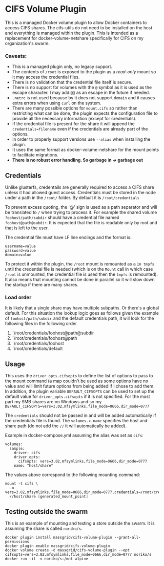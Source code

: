 CIFS Volume Plugin
======================

This is a managed Docker volume plugin to allow Docker containers to access CIFS shares.  The cifs-utils do not need to be installed on the host and everything is managed within the plugin.  This is intended as a replacement for docker-volume-netshare specifically for CIFS on my organization's swarm.

### Caveats:

- This is a managed plugin only, no legacy support.
- The contents of `/root` is exposed to the plugin as a *read-only* mount so it may access the credential files.
- There is no validation that the credential file itself is secure.
- There is no support for volumes with the `@` symbol as it is used as the escape character.  I may add `@@` as an escape in the future if needed.
- `.netrc` is not used because by it does not support `domain` and it causes extra errors when using `curl` on the system.
- There are many possible options for `mount.cifs` so rather than restricting what can be done, the plugin expects the configuration file to provide all the necessary information (except for credentials).
- If the credential file is present for the share it will append the `credentials=filename` even if the credentials are already part of the options.
- In order to properly support versions use `--alias` when installing the plugin.
- It uses the same format as docker-volume-netshare for the mount points to facilitate migrations.
- **There is no robust error handling.  So garbage in -> garbage out**

## Credentials

Unlike glusterfs, credentails are generally required to access a CIFS share unless it had allowed guest access.  Credentials must be stored in the node under a path in the `/root/` folder.  By default it is `/root/credentials`

To prevent excess quoting, the '@' sign is used as a path separator and will be translated to `/` when trying to process it.  For example the shared volume `foohost/path/subdir` should have a credential file named `foohost@path@subdir`.  It is expected that the file is readable only by root and that is left to the user.

The credential file must have LF line endings and the format is:

    username=value
    password=value
    domain=value 

To protect it within the plugin, the `/root` mount is remounted as a `1m tmpfs` until the credential file is needed (which is on the `Mount` call in which case `/root` is unmounted, the credential file is used then the `tmpfs` is remounted).  It also means that mounting cannot be done in parallel so it will slow down the startup if there are many shares.

### Load order

It is likely that a single share may have multiple subpaths.  Or there's a global default.  For this situation the lookup logic goes as follows given the example of `foohost/path/subdir` and the default credentials path, it will look for the following files in the following order 

1. `/root/credentials/foohost@path@subdir
2. `/root/credentials/foohost@path
3. `/root/credentials/foohost
4. `/root/credentials/default


## Usage

This uses the `driver_opts.cifsopts` to define the list of options to pass to the mount command (a map couldn't be used as some options have no value and will limit future options from being added if I chose to add them.   In addition, the plugin variable `DEFAULT_CIFSOPTS` can be used to set up the default value for `driver_opts.cifsopts` if it is not specified.  For the most part my SMB shares are on Windows and so my `DEFAULT_CIFSOPTS=vers=3.02,mfsymlinks,file_mode=0666,dir_mode=0777`

The `credentials` should not be passed in and will be added automatically if the credentials file is found.  The `volumes.x.name` specifies the host and share path (do not add the `//` it will automatically be added).

Example in docker-compose.yml assuming the alias was set as `cifs`:

    volumes:
      sample:
        driver: cifs
        driver_opts:
          cifsopts: vers=3.02,mfsymlinks,file_mode=0666,dir_mode=0777
        name: "host/share"

The values above correspond to the following mounting command:

    mount -t cifs \
      -o vers=3.02,mfsymlinks,file_mode=0666,dir_mode=0777,credentials=/root/credentials/host@share
      //host/share [generated_mount_point]

## Testing outside the swarm

This is an example of mounting and testing a store outside the swarm.  It is assuming the share is called `noriko/s`.

    docker plugin install massgrid/cifs-volume-plugin --grant-all-permissions
    docker plugin enable massgrid/cifs-volume-plugin
    docker volume create -d massgrid/cifs-volume-plugin --opt cifsopts=vers=3.02,mfsymlinks,file_mode=0666,dir_mode=0777 noriko/s
    docker run -it -v noriko/s:/mnt alpine
